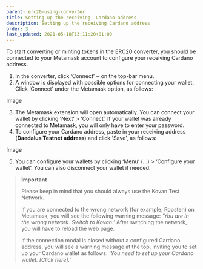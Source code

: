 ```yaml
---
parent: erc20-using-converter
title: Setting up the receiving  Cardano address
description: Setting up the receiving Cardano address
order: 3
last_updated: 2021-05-18T13:11:20+01:00
---
```


To start converting or minting tokens in the ERC20 converter, you should be connected to your Metamask account to configure your receiving Cardano address.

1. In the converter, click ‘Connect’ ‒ on the top-bar menu. 
2. A window is displayed with possible options for connecting your wallet. Click ‘Connect’ under the Metamask option, as follows:

Image

3. The Metamask extension will open automatically. You can connect your wallet by clicking ‘Next’ > ‘Connect’. If your wallet was already connected to Metamask, you will only have to enter your password.
4. To configure your Cardano address, paste in your receiving address (**Daedalus Testnet address**) and click 'Save', as follows:

Image

5. You can configure your wallets by clicking ‘Menu’ (...) > ‘Configure your wallet’. You can also disconnect your wallet if needed.

> **Important**
> 
> Please keep in mind that you should always use the Kovan Test Network.
> 
> If you are connected to the wrong network (for example, Ropsten) on Metamask, you will see the following warning message: 
> *‘You are in the wrong network. Switch to Kovan.’*
> After switching the network, you will have to reload the web page.
> 
> If the connection modal is closed without a configured Cardano address, you will see a warning message at the top, inviting you to set up your Cardano wallet as follows:
> *‘You need to set up your Cardano wallet. [Click here].’*
